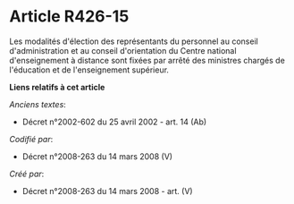 # Article R426-15

Les modalités d'élection des représentants du personnel au conseil d'administration et au conseil d'orientation du Centre
national d'enseignement à distance sont fixées par arrêté des ministres chargés de l'éducation et de l'enseignement
supérieur.

**Liens relatifs à cet article**

_Anciens textes_:

  - Décret n°2002-602 du 25 avril 2002 - art. 14 (Ab)

_Codifié par_:

  - Décret n°2008-263 du 14 mars 2008 (V)

_Créé par_:

  - Décret n°2008-263 du 14 mars 2008 - art. (V)
